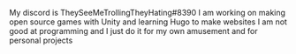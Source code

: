 My discord is TheySeeMeTrollingTheyHating#8390
I am working on making open source games with Unity and learning Hugo to make websites
I am not good at programming and I just do it for my own amusement and for personal projects
